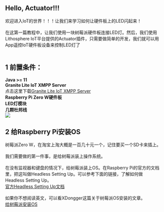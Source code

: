 ## Hello, Actuator!!!
欢迎进入IoT的世界！！！让我们来学习如何让硬件板上的LED闪起来！<br><br>
在这第一篇教程中，让我们使用一块树莓派硬件板连接LED灯。然后，我们使用Lithosphere IoT平台提供的Actuator插件，只需要做简单的开发，我们就可以用App遥控IoT硬件板设备来控制LED灯了<br><br>

## 1 前置条件：
**Java >= 11**<br>
**Granite Lite IoT XMPP Server**<br>
点击这里下载[Granite Lite IoT XMPP Server](https://github.com/TheFirstLineOfCode/granite/releases/download/1.0.3-RELEASE/granite-lite-iot-1.0.3-RELEASE.zip)<br>
**Raspberry Pi Zero W硬件板**<br>
**LED灯模块**<br>
**几颗杜邦线**<br>
![](https://cdn.jsdelivr.net/gh/XDongger/dongger_s_img_repo/images/hello_actuator_hardwares.jpg)

## 2 给Raspberry Pi安装OS
树莓派Zero W，在淘宝上淘大概是一百几十元一个，记住要买一个SD卡来插上。<br><br>
我们需要做的第一件事，是给树莓派装上操作系统。<br><br>
在没有监视器和键盘的情况下，给树莓派装上OS。在Raspberry Pi的官方的文档里，把这叫做Headless Setting Up。可以参考下面的链接，了解如何做Headless Setting Up。<br>
[官方Headless Setting Up文档](https://www.raspberrypi.com/documentation/computers/configuration.html#setting-up-a-headless-raspberry-pi)
<br><br>
如果你不想阅读英文，可以看XDongger这篇关于树莓派OS安装的文章。<br>
[给树莓派安装OS](http://???)<br>
